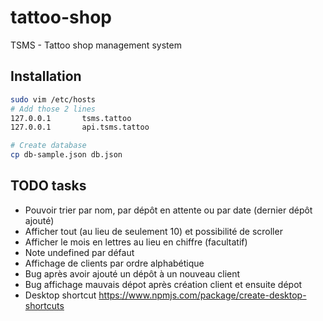 # tattoo-shop
TSMS - Tattoo shop management system

## Installation
```bash
sudo vim /etc/hosts
# Add those 2 lines
127.0.0.1       tsms.tattoo
127.0.0.1       api.tsms.tattoo

# Create database
cp db-sample.json db.json
```

## TODO tasks
- Pouvoir trier par nom, par dépôt en attente ou par date (dernier dépôt ajouté)
- Afficher tout (au lieu de seulement 10) et possibilité de scroller
- Afficher le mois en lettres au lieu en chiffre (facultatif)
- Note undefined par défaut
- Affichage de clients par ordre alphabétique
- Bug après avoir ajouté un dépôt à un nouveau client
- Bug affichage mauvais dépot après création client et ensuite dépot
- Desktop shortcut https://www.npmjs.com/package/create-desktop-shortcuts
